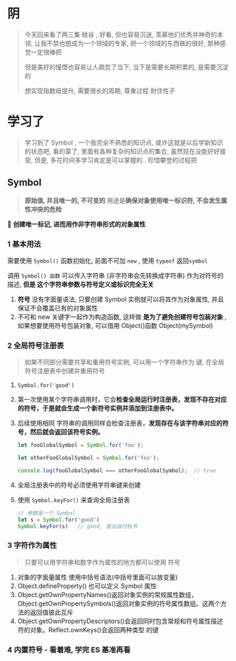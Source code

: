 # 阴

> 今天回来看了两三集 硅谷 , 好看, 但也容易沉迷, 羡慕他们优秀并神奇的本领, 让我不禁也想成为一个领域的专家, 把一个领域的东西做的很好, 那种感觉一定很棒把
>
> 但是美好的憧憬也容易让人疏忽了当下, 当下是需要长期积累的, 是需要沉淀的
>
> 想实现指数级提升, 需要很长的周期, 尊重过程 耐住性子

# 学习了

> 学习到了 Symbol , 一个我完全不熟悉的知识点, 或许这就是以后学新知识的状态吧, 看的蒙了, 里面有各种复杂的知识点的集合, 虽然现在没能好好接受, 但是, 多花时间多学习肯定是可以掌握的.. 珍惜攀登的过程把

## Symbol

> **原始值, 并且唯一的, 不可变的** 用途是**确保对象使用唯一标识符, 不会发生属性冲突的危险**

:speech_balloon: **创建唯一标记, 进而用作非字符串形式的对象属性**

### 1 基本用法

需要使用 `Symbol()` 函数初始化, 前面不可加 `new` , 使用 `typeof` 返回`symbol`

调用 `Symbol() 函数` 可以传入字符串 (非字符串会先转换成字符串) 作为对符号的描述, **但是 这个字符串参数与符号定义或标识完全无关**

1. **符号** 没有字面量语法, 只要创建 Symbol 实例就可以将其作为对象属性, 并且保证不会覆盖已有的对象属性
2. 不可和 new 关键字一起作为构造函数, 这样做 **是为了避免创建符号包装对象** , 如果想要使用符号包装对象, 可以借用 Object()函数 Object(mySymbol)

### 2 全局符号注册表

> 如果不同部分需要共享和重用符号实例, 可以用一个字符串作为 键, 在全局符号注册表中创建并重用符号

1. `Symbol.for('good')`

2. 第一次使用某个字符串调用时，它会**检查全局运行时注册表，发现不存在对应的符号，于是就会生成一个新符号实例并添加到注册表中。**

3. 后续使用相同 字符串的调用同样会检查注册表，**发现存在与该字符串对应的符号，然后就会返回该符号实例。**

   ```js
   let fooGlobalSymbol = Symbol.for('foo');
   
   let otherFooGlobalSymbol = Symbol.for('foo');
   
   console.log(fooGlobalSymbol === otherFooGlobalSymbol);  // true
   ```

4. 全局注册表中的符号必须使用字符串键来创建

5. 使用 `Symbol.keyFor()` 来查询全局注册表

   ```js
   // 参数是一个 Symbol
   let s = Symbol.for('good')
   Symbol.keyFor(s)   // good, 查出自付标书
   ```



### 3 字符作为属性

> 只要可以用字符串和数字作为属性的地方都可以使用 符号

1. 对象的字面量属性 使用中括号语法(中括号里面可以放变量)
2. Object.defineProperty() 也可以定义 Symbol 属性
3. Object.getOwnPropertyNames()返回对象实例的常规属性数组，Object.getOwnPropertySymbols()返回对象实例的符号属性数组。这两个方法的返回值彼此互斥
4. Object.getOwnPropertyDescriptors()会返回同时包含常规和符号属性描述符的对象。Reflect.ownKeys()会返回两种类型 的键

### 

### 4 内置符号 - 看着难, 学完 ES 基准再看

